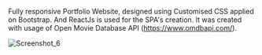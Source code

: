 Fully responsive Portfolio Website, designed using Customised CSS applied on Bootstrap. And ReactJs is used for the SPA's creation.
It was created with usage of Open Movie Database API (https://www.omdbapi.com/).

![Screenshot_6](https://github.com/chaotic-10/Portfolio/assets/104820006/a28269c3-8cd0-4ccb-9a12-056521cb1ad2)
